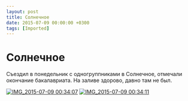 ```yaml
---
layout: post
title: Солнечное
date: 2015-07-09 00:00:00 +0300
tags: [Imported]
---
```

# Солнечное

Съездил в понедельник с одногруппниками в Солнечное, отмечали окончание бакалавриата.
На заливе здорово, давно там не был.

[![IMG_2015-07-09 00:34:07](https://vlaim.s3.amazonaws.com/uploads/2015/07/IMG_2015-07-09-003407-1024x764.jpg)](https://vlaim.s3.amazonaws.com/uploads/2015/07/IMG_2015-07-09-003407.jpg) [![IMG_2015-07-09 00:34:11](https://vlaim.s3.amazonaws.com/uploads/2015/07/IMG_2015-07-09-003411-1024x764.jpg)](https://vlaim.s3.amazonaws.com/uploads/2015/07/IMG_2015-07-09-003411.jpg)